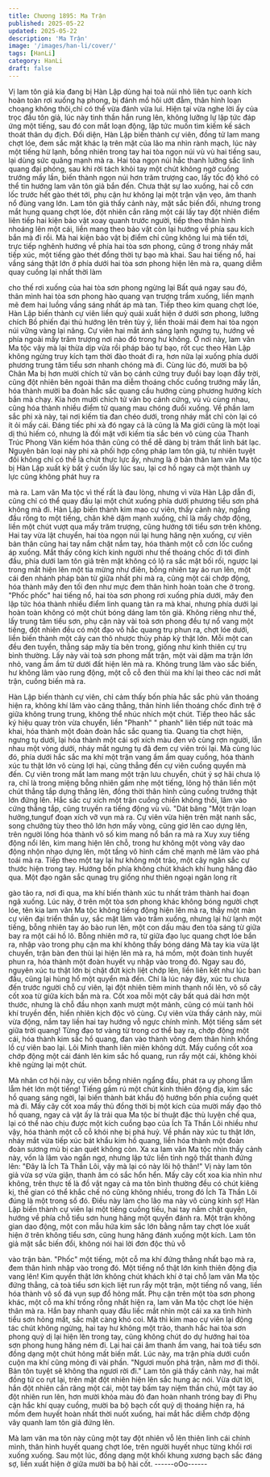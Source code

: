 ```yaml
---
title: Chương 1895: Ma Trận
published: 2025-05-22
updated: 2025-05-22
description: 'Ma Trận'
image: '/images/han-li/cover/'
tags: [HanLi]
category: HanLi
draft: false
---
```


Vị lam tôn giả kia đang bị Hàn Lập dùng hai toà núi nhỏ liên tục
oanh kích hoàn toàn rơi xuống hạ phong, bị đánh mồ hôi ướt
đẫm, thân hình loạn choạng không thôi,chỉ có thể vừa đánh vừa
lui. Hiện tại vừa nghe lời ấy của trọc đầu tôn giả, lúc này tinh thần
hắn rung lên, không lưỡng lự lập tức đáp ứng một tiếng, sau đó
con mắt loạn động, lập tức muốn tìm kiếm kế sách thoát thân dụ
địch.
Đối diện, Hàn Lập biến thành cự viên, đồng tử lam mang chợt lóe,
đem sắc mặt khác lạ trên mặt của lão ma nhìn rành mạch, lúc này
một tiếng hừ lạnh, bỗng nhiên trong tay hai tòa ngọn núi vù vù hai
tiếng sau, lại dùng sức quăng mạnh mà ra.
Hai tòa ngọn núi hắc thanh lưỡng sắc linh quang đại phóng, sau
khi rời tách khỏi tay một chút không ngờ cuồng trướng mấy lần,
biến thành ngọn núi hơn trăm trượng cao, lấy tốc độ khó có thể
tin hướng lam văn tôn giả bắn đến.
Chưa thật sự lao xuống, hai cỗ cơn lốc trước hết gào thét tới, phụ
cận hư không lại một trận vặn vẹo, âm thanh nổ đùng vang lớn.
Lam tôn giả thấy cảnh này, mặt sắc biến đổi, nhưng trong mắt
hung quang chợt lóe, đột nhiên cắn răng một cái lấy tay đột nhiên
điểm liên tiếp hai kiện bảo vật xoay quanh trước người, tiếp theo
thân hình nhoáng lên một cái, liền mang theo bảo vật còn lại
hướng về phía sau kích bắn mà đi rồi.
Mà hai kiện bảo vật bị điểm chỉ cũng không lui mà tiến tới, trực
tiếp nghênh hướng về phía hai tòa sơn phong, cũng ở trong nháy
mắt tiếp xúc, một tiếng gào thét đồng thời tự bạo mà khai.
Sau hai tiếng nổ, hai vầng sáng thật lớn ở phía dưới hai tòa sơn
phong hiện lên mà ra, quang diễm quay cuồng lại nhất thời làm

cho thế rơi xuống của hai tòa sơn phong ngừng lại
Bất quá ngay sau đó, thân mình hai tòa sơn phong hào quang
vạn trượng trầm xuống, liền mạnh mẽ đem hai luồng vầng sáng
nhất áp mà tan.
Tiếp theo kim quang chợt lóe, Hàn Lập biến thành cự viên liền
quỷ quái xuất hiện ở dưới sơn phong, lưỡng chích Bồ phiến đại
thủ hướng lên trên tùy ý, liền thoải mái đem hai tòa ngọn núi vững
vàng lại nâng.
Cự viên hai mắt ánh sáng lạnh ngưng tụ, hướng về phía ngoài
mấy trăm trượng nơi nào đó trong hư không.
Ở nơi này, lam văn Ma tộc vậy mà lại thừa dịp vừa rồi pháp bảo
tự bạo, rốt cục theo Hàn Lập không ngừng truy kích tạm thời đào
thoát đi ra, hơn nữa lại xuống phía dưới phương trung tâm tiểu
sơn nhanh chóng mà đi.
Cùng lúc đó, mười ba bộ Chân Ma bị hơn mười chích tử văn bọ
cánh cứng truy đuồi bay loạn đầy trời, cũng đột nhiên bên ngoài
thân ma diễm thoáng chốc cuồng trướng mấy lần, hóa thành
mười ba đoàn hắc sắc quang cầu hướng cùng phương hướng
kích bắn mà chạy.
Kia hơn mười chích tử văn bọ cánh cứng, vù vù cùng nhau, cũng
hóa thành nhiều điểm tử quang mau chóng đuổi xuống.
Về phần lam sắc phi xà này, tại nơi kiếm tia đan chéo dưới, trong
nháy mắt chỉ còn lại có ít ỏi mấy cái.
Đáng tiếc phi xà đó ngay cả là cũng là Ma giới cũng là một loại dị
thú hiếm có, nhưng là đối mặt với kiếm tia sắc bén vô cùng của
Thanh Trúc Phong Vân kiếm hóa thân cũng có thể dễ dàng bị
trảm thất linh bát lạc.
Nguyên bản loại này phi xà phối hợp công pháp lam tôn giả, tự
nhiên tuyệt đối không chỉ có thể là chút thực lực ấy, nhưng là ở
bản thân lam văn Ma tộc bị Hàn Lập xuất kỳ bất ý cuốn lấy lúc
sau, lại cơ hồ ngay cả một thành uy lực cũng không phát huy ra

mà ra.
Lam văn Ma tộc vì thế rất là đau lòng, nhưng vì vừa Hàn Lập dẫn
đi, cũng chỉ có thể quay đầu lại một chút xuống phía dưới phương
tiểu sơn phá không mà đi.
Hàn Lập biến thành kim mao cự viên, thấy cảnh này, ngẩng đầu
rống to một tiếng, chân khẽ dậm mạnh xuống, chỉ là mấy chớp
động, liền một chút vượt qua mấy trăm trượng, cũng hướng tới
tiểu sơn trên không.
Hai tay vừa lật chuyển, hai tòa ngọn núi lại hung hăng nện xuống,
cự viên bản thân cũng hai tay nắm chặt nắm tay, hóa thành một
cỗ cơn lốc cuồng áp xuống.
Mắt thấy công kích kinh người như thế thoáng chốc đi tới đỉnh
đầu, phía dưới lam tôn giả trên mặt không có lộ ra sắc mặt bối rối,
ngược lại trong mắt hiện lên một tia mừng như điên, bỗng nhiên
tay áo run lên, một cái đen nhánh pháp bàn từ giữa nhất phi mà
ra, cũng một cái chớp động, hóa thành mây đen tối đen như mực
đem thân hình hoàn toàn che ở trong.
"Phốc phốc" hai tiếng nổ, hai tòa sơn phong rơi xuống phía dưới,
mây đen lập tức hóa thành nhiều điểm linh quang tản ra mà khai,
nhưng phía dưới lại hoàn toàn không có một chút bóng dáng lam
tôn giả.
Không riêng như thế, lấy trung tâm tiểu sơn, phụ cận này vài toà
sơn phong đều tự nổ vang một tiếng, đột nhiên đều có một đạo vô
hắc quang trụ phun ra, chợt lóe dưới, liền biến thành một cây can
thô nhược thủy pháp kỳ thật lớn.
Mỗi một can đều đen tuyền, thẳng sáp mây tía bên trong, giống
như kình thiên cự trụ bình thường.
Lấy này vài toà sơn phong mắt trận, một vài dặm ma trận lớn nhỏ,
vang ầm ầm từ dưới đất hiện lên mà ra.
Không trung lâm vào sắc biến, hư không lâm vào rung động, một
cỗ cỗ đen thùi ma khí lại theo các nơi mắt trận, cuồng biến mà ra.

Hàn Lập biến thành cự viên, chỉ cảm thấy bốn phía hắc sắc phù
văn thoáng hiện ra, không khí lâm vào căng thẳng, thân hình liền
thoáng chốc đình trệ ở giữa không trung trung, không thể nhúc
nhích một chút.
Tiếp theo hắc sắc ký hiệu quay tròn vừa chuyển, liền "Phanh" "
phanh" liên tiếp nứt toác mà khai, hóa thành một đoàn đoàn hắc
sắc quang tia.
Quang tia chợt hiện, ngưng tụ dưới, lại hóa thành một cái sợi xích
màu đen vô cùng rợn người, lẫn nhau một vòng dưới, nháy mắt
ngưng tụ đã đem cự viên trói lại.
Mà cùng lúc đó, phía dưới hắc sắc ma khí một trận vang ầm ầm
quay cuồng, hóa thành xúc tu thật lớn vô cùng lợi hại, cũng thẳng
đến cự viên cuồng quyển mà đến.
Cự viên trong mắt lam mang một trận lưu chuyển, chút ý sợ hãi
chưa lộ ra, chỉ là trong miệng bỗng nhiên gầm nhẹ một tiếng, lông
hộ thân liền một chút thẳng tắp dựng thẳng lên, đồng thời thân
hình cũng cuồng trướng thật lớn đứng lên.
Hắc sắc cự xích một trận cuồng chiến không thôi, lâm vào cứng
thẳng tắp, cũng truyền ra tiếng động vù vù.
"Dát băng "Một trận loạn hưởng,tunguf đoạn xích vỡ vụn mà ra.
Cự viên vừa hiện trên mặt nanh sắc, song chưởng tùy theo thô
lớn hơn mấy vòng, cũng giơ lên cao dựng lên, trên người lông
hóa thành vô số kim mang nổ bắn ra mà ra
Xuy xuy tiếng động nổi lên, kim mang hiện lên chỗ, trong hư
không một vòng vây dao động nhộn nhạo dựng lên, một tầng vô
hình cấm chế mạnh mẽ lâm vào phá toái mà ra. Tiếp theo một tay
lại hư không một trảo, một cây ngân sắc cự thước hiện trong tay.
Hướng bốn phía không chút khách khí hung hăng đảo qua.
Một đạo ngân sắc qunag trụ giống như thiên ngoại ngân long rít

gào tảo ra, nơi đi qua, ma khí biến thành xúc tu nhất trảm thành
hai đoạn ngã xuống.
Lúc này, ở trên một tòa sơn phong khác không bóng người chợt
lóe, tên kia lam văn Ma tộc không tiếng động hiện lên mà ra, thấy
một màn cự viên đại triển thần uy, sắc mặt lâm vào trầm xuống,
nhưng lại hừ lạnh một tiếng, bỗng nhiên tay áo bào run lên, một
con dấu màu đen tỏa sáng từ giữa bay ra một cái hồ lô. Bỗng
nhiên mở ra, từ giữa đạo lục quang chợt lóe bắn ra, nhập vào
trong phụ cận ma khí không thấy bóng dáng
Mà tay kia vừa lật chuyển, trận bàn đen thùi lại hiện lên mà ra, há
mồm, một đoàn tinh huyết phun ra, hóa thành một đoàn huyết vụ
nhập vào trong đó.
Ngay sau đó, nguyên xúc tu thật lớn bị chặt đứt kịch liệt chớp lên,
liền liên kết như lúc ban đầu, cũng lại hùng hổ một quyển mà đến.
Chỉ là lúc này đây, xúc tu chưa đến trước người chỗ cự viên, lại
đột nhiên tiêm minh thanh nổi lên, vô số cây cốt xoa từ giữa kích
bắn mà ra.
Cốt xoa mỗi một cây bất quá dài hơn một thước, nhưng là chỗ
đầu nhọn xanh mượt một mảnh, cũng có mùi tanh hôi khí truyền
đến, hiển nhiên kịch độc vô cùng.
Cự viên vừa thấy cảnh này, mũi vừa động, nắm tay liền hai tay
hướng vỗ ngực chính mình.
Một tiếng sấm sét giữa trời quang!
Từng đạo tơ vàng từ trong cơ thể bay ra, chớp động một cái, hóa
thành kim sắc hồ quang, đan vào thành võng đem thân hình
khổng lồ cự viên bao lại.
Lôi Minh thanh liên miên không dứt.
Mấy cuồng cốt xoa chớp động một cái đánh lên kim sắc hồ
quang, run rẩy một cái, không khỏi khẽ ngừng lại một chút.

Mà nhân cơ hội này, cự viên bỗng nhiên ngẩng đầu, phát ra uy
phong lẫm lẫm hét lớn một tiếng!
Tiếng gầm rú một chút kinh thiên động địa, kim sắc hồ quang
sáng ngời, lại biến thành bát khẩu độ hướng bốn phía cuồng quét
mà đi.
Mấy cây cốt xoa mấy thủ đồng thời bị một kích của mười mấy đạo
thô hồ quang, ngay cả vật ấy là trải qua Ma tộc bí thuật đặc thù
luyện chế qua, lại có thể nào chịu được một kích cuồng bạo của
Ích Tà Thần Lôi nhiều như vậy, hóa thành một cỗ cỗ khói nhẹ bị
phá huỷ.
Về phần này xúc tu thật lớn, nháy mắt vừa tiếp xúc bát khẩu kim
hồ quang, liền hóa thành một đoàn đoàn sương mù bị càn quét
không còn.
Xa xa lam văn Ma tộc nhìn thấy cảnh này, vốn là lâm vào ngẩn
ngơ, nhưng lập tức liền tỉnh ngộ thất thanh đứng lên:
"Đây là Ích Tà Thần Lôi, vậy mà lại có này lôi hộ thân!"
Vị này lam tôn giả vừa sợ vừa giận, thanh âm có sắc hổn hển.
Mấy cây cốt xoa kia nhìn như không, trên thực tế là đồ vật ngay
cả ma tôn bình thường đều có chút kiêng kị, thế gian có thể khắc
chế nó cũng không nhiều, trong đó Ích Tà Thần Lôi đúng là một
trong số đó.
Điều này làm cho lão ma này vô cùng kinh sợ!
Hàn Lập biến thành cự viên lại một tiếng cuồng tiếu, hai tay nắm
chặt quyền, hướng về phía chỗ tiểu sơn hung hăng một quyền
đánh ra.
Một trận không gian dao động, một con mẫu hứa kim sắc lớn
bằng nắm tay chợt lóe xuất hiện ở trên không tiểu sơn, cũng hung
hăng đánh xuống một kích.
Lam tôn giả mặt sắc biến đổi, không nói hai lời đơn độc thủ vỗ

vào trận bàn.
"Phốc" một tiếng, một cỗ ma khí đứng thẳng nhất bạo mà ra, đem
thân hình nhập vào trong đó.
Một tiếng nổ thật lớn kinh thiên động địa vang lên!
Kim quyền thật lớn không chút khách khí ở tại chỗ lam văn Ma tộc
đứng thẳng, cả toà tiểu sơn kịch liệt run rẩy một trận, một tiếng nổ
vang, liền hóa thành vô số đá vụn sụp đổ hỏng mất.
Phụ cận trên một tòa sơn phong khác, một cỗ ma khí trống rỗng
nhất hiện ra, lam văn Ma tộc chợt lóe hiện thân mà ra.
Hắn bay nhanh quay đầu liếc mắt nhìn một cái xa xa tình hình tiểu
sơn hỏng mất, sắc mặt càng khó coi.
Mà thì kim mao cự viên lại động tác chút không ngừng, hai tay hư
không một trảo, thanh hắc hai tòa sơn phong quỷ dị lại hiện lên
trong tay, cũng không chút do dự hướng hai tòa sơn phong hung
hăng ném đi.
Lại hai cái âm thanh ầm vang, hai toà tiểu sơn đồng dạng một
chút hỏng mất biến mất.
Lúc này, ma trận phía dưới cuồn cuộn ma khí cũng mỏng đi vài
phần.
"Ngươi muốn phá trận, nằm mơ đi thôi. Bản tôn tuyệt sẽ không
tha ngươi rời đi." Lam tôn giả thấy cảnh này, hai mắt đồng tử co
rụt lại, trên mặt đột nhiên hiện lên sắc hung ác nói.
Vừa dứt lời, hắn đột nhiên cắn răng một cái, một tay bấm tay
niệm thần chú, một tay áo đột nhiên run lên, hơn mười khỏa màu
đỏ đan hoàn nhanh tróng bay đi
Phụ cận hắc khí quay cuồng, mười ba bộ bạch cốt quỷ dị thoáng
hiện ra, há mồm đem huyết hoàn nhất thời nuốt xuống, hai mắt
hắc diễm chớp động vây quanh lam tôn giả đứng lên.

Mà lam văn ma tôn này cũng một tay đột nhiên vỗ lên thiên linh
cái chính mình, thân hình huyết quang chợt lóe, trên người huyết
nhục từng khối rơi xuống xuống.
Sau một lúc, đồng dạng một khối khung xương bạch sắc đáng sợ,
liền xuất hiện ở giữa mười ba bộ hài cốt.
------oOo------
